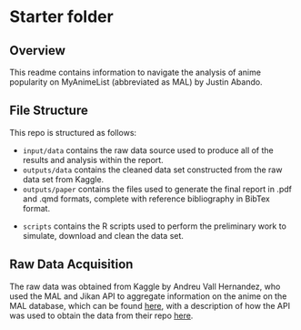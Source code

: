 # Starter folder

## Overview

This readme contains information to navigate the analysis of anime popularity on MyAnimeList (abbreviated as MAL) by Justin Abando.

## File Structure

This repo is structured as follows: 

* `input/data` contains the raw data source used to produce all of the results and analysis within the report.
* `outputs/data` contains the cleaned data set constructed from the raw data set from Kaggle.
* `outputs/paper` contains the files used to generate the final report in .pdf and .qmd formats, complete with reference bibliography in BibTex format.
-   `scripts` contains the R scripts used to perform the preliminary work to simulate, download and clean the data set. 

## Raw Data Acquisition

The raw data was obtained from Kaggle by Andreu Vall Hernandez, who used the MAL and Jikan API to aggregate information on the anime on the MAL database, which can be found [here](https://www.kaggle.com/datasets/andreuvallhernndez/myanimelist), with a description of how the API was used to obtain the data from their repo [here](https://github.com/andreu-vall/myanimelist-api-scraping). 